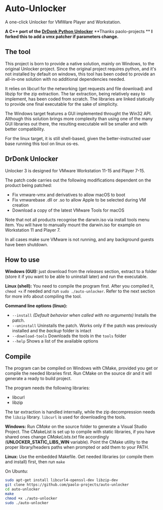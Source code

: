 # Auto-Unlocker
A one-click Unlocker for VMWare Player and Workstation.

**A C++ port of the [DrDonk Python Unlocker](https://github.com/DrDonk/unlocker)**
**Thanks paolo-projects **
**I forked this to add a vmx patcher if parameters change.**

## The tool

This project is born to provide a native solution, mainly on Windows, to the original Unlocker project. 
Since the original project requires python, and it's not installed by default on windows, this tool has 
been coded to provide an all-in-one solution with no additional dependencies needed.

It relies on libcurl for the networking (get requests and file download) and libzip	for the zip extraction.
The tar extraction, being relatively easy to implement, has been coded from	scratch. 
The libraries are linked statically to provide one final executable for the sake of simplicity.

The Windows target features a GUI implemented throught the Win32 API.
Although this solution brings more complexity than using one of the many GUI libraries out there,
the resulting executable will be smaller and with better compatibility.

For the linux target, it is still shell-based, given the better-instructed user base running
this tool on linux os-es.

## DrDonk Unlocker

Unlocker 3 is designed for VMware Workstation 11-15 and Player 7-15.

The patch code carries out the following modifications dependent on the product
being patched:

* Fix vmware-vmx and derivatives to allow macOS to boot
* Fix vmwarebase .dll or .so to allow Apple to be selected during VM creation
* Download a copy of the latest VMware Tools for macOS

Note that not all products recognise the darwin.iso via install tools menu item.
You will have to manually mount the darwin.iso for example on Workstation 11 and Player 7.

In all cases make sure VMware is not running, and any background guests have
been shutdown.

## How to use

**Windows (GUI):** just download from the *releases* section, extract to a folder (store it if you want to be able to uninstall later) and run the executable.

**Linux (shell):** You need to compile the program first. After you compiled it, ```chmod +x``` if needed and run ```sudo ./auto-unlocker```. Refer to the next section for more info about compiling the tool.

**Command line options (linux):**

* ```--install``` *(Default behavior when called with no arguments)* Installs the patch.
* ```--uninstall``` Uninstalls the patch. Works only if the patch was previously installed and the *backup* folder is intact
* ```--download-tools``` Downloads the tools in the `tools` folder
* ```--help``` Shows a list of the available options

## Compile
The program can be compiled on Windows with CMake, provided you get or compile the needed libraries first. Run CMake on the source dir and it will generate a ready to build project.

The program needs the following libraries:

* libcurl
* libzip

The tar extraction is handled internally, while the zip decompression needs the `libzip` library. `libcurl` is used for downloading the tools.

**Windows:** 
Run *CMake* on the source folder to generate a Visual Studio Project. The CMakeList is set up to compile with static libraries, if you have shared ones change *CMakeLists.txt* file accordingly (**UNLOCKER_STATIC_LIBS_WIN** variable). Point the CMake utility to the proper library/headers paths when prompted or add them to your PATH.

**Linux:**
Use the embedded Makefile. Get needed libraries (or compile them and install) first, then run ```make```

On Ubuntu:

```bash
sudo apt-get install libcurl4-openssl-dev libzip-dev
git clone https://github.com/paolo-projects/auto-unlocker
cd auto-unlocker
make
chmod +x ./auto-unlocker
sudo ./auto-unlocker
```
